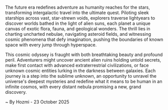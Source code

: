 
The future era redefines adventure as humanity reaches for the stars, transforming intergalactic travel into the ultimate quest. Piloting sleek starships across vast, star-strewn voids, explorers traverse lightyears to discover worlds bathed in the light of alien suns, each planet a unique canvas of exotic flora, fauna, and geological wonders. The thrill lies in charting uncharted nebulae, navigating asteroid fields, and witnessing cosmic phenomena that defy imagination, pushing the boundaries of known space with every jump through hyperspace.

This cosmic odyssey is fraught with both breathtaking beauty and profound peril. Adventurers might uncover ancient alien ruins holding untold secrets, make first contact with advanced extraterrestrial civilizations, or face unknown cosmic entities lurking in the darkness between galaxies. Each journey is a step into the sublime unknown, an opportunity to unravel the universe's deepest mysteries and redefine what it means to be human in an infinite cosmos, with every distant nebula promising a new, grand discovery.

~ By Hozmi - 23 October 2025
